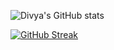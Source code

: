 ![Divya's GitHub stats](https://github-readme-stats.vercel.app/api?username=divyagar)

[![GitHub Streak](http://github-readme-streak-stats.herokuapp.com?user=divyagar&theme=calm)](https://git.io/streak-stats)
